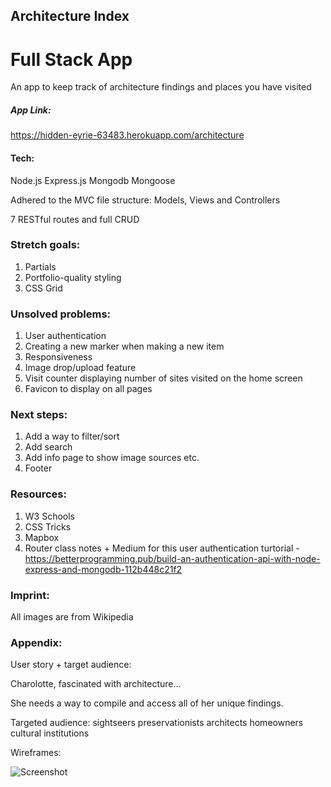 ## Architecture Index

# Full Stack App

An app to keep track of architecture findings and places you have visited 


##### App Link: 

https://hidden-eyrie-63483.herokuapp.com/architecture

#### Tech: 

Node.js
Express.js
Mongodb
Mongoose 

Adhered to the MVC file structure: Models, Views and Controllers 

7 RESTful routes and full CRUD

### Stretch goals: 
1. Partials
2. Portfolio-quality styling
3. CSS Grid

### Unsolved problems:

1. User authentication
2. Creating a new marker when making a new item
3. Responsiveness
4. Image drop/upload feature
5. Visit counter displaying number of sites visited on the home screen
6. Favicon to display on all pages

### Next steps: 

1. Add a way to filter/sort
2. Add search
3. Add info page to show image sources etc.
4. Footer

### Resources: 
1. W3 Schools
2. CSS Tricks
3. Mapbox
4. Router class notes + Medium for this user authentication turtorial - https://betterprogramming.pub/build-an-authentication-api-with-node-express-and-mongodb-112b448c21f2 

### Imprint: 

All images are from Wikipedia

### Appendix: 

User story + target audience:

Charolotte, fascinated with architecture...

She needs a way to compile and access all of her unique findings.

Targeted audience:
sightseers
preservationists
architects
homeowners
cultural institutions

Wireframes: 

![Screenshot](crud-wireframes.png)


